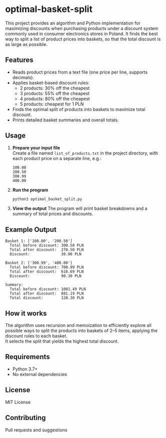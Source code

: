 # optimal-basket-split


This project provides an algorithm and Python implementation for maximizing discounts when purchasing products under a discount system commonly used in consumer electronics stores in Poland.
It finds the best way to split a list of product prices into baskets, so that the total discount is as large as possible.

## Features

- Reads product prices from a text file (one price per line, supports decimals).
- Applies basket-based discount rules:
  - 2 products: 30% off the cheapest
  - 3 products: 55% off the cheapest
  - 4 products: 80% off the cheapest
  - 5 products: cheapest for 1 PLN
- Finds the optimal split of products into baskets to maximize total discount.
- Prints detailed basket summaries and overall totals.

## Usage

1. **Prepare your input file**  
   Create a file named `list_of_products.txt` in the project directory, with each product price on a separate line, e.g.:
   ```
   100.00
   200.50
   300.99
   400.00
   ```

2. **Run the program**
   ```bash
   python3 optimal_basket_split.py
   ```

3. **View the output**
   The program will print basket breakdowns and a summary of total prices and discounts.

## Example Output

```
Basket 1: ['100.00', '200.50']
  Total before discount: 300.50 PLN
  Total after discount:  270.50 PLN
  Discount:              30.00 PLN

Basket 2: ['300.99', '400.00']
  Total before discount: 700.99 PLN
  Total after discount:  610.69 PLN
  Discount:              90.30 PLN

Summary:
  Total before discount: 1001.49 PLN
  Total after discount:  881.19 PLN
  Total discount:        120.30 PLN
```

## How it works

The algorithm uses recursion and memoization to efficiently explore all possible ways to split the products into baskets of 2–5 items, applying the discount rules to each basket.  
It selects the split that yields the highest total discount.

## Requirements

- Python 3.7+
- No external dependencies

## License

MIT License

## Contributing

Pull requests and suggestions